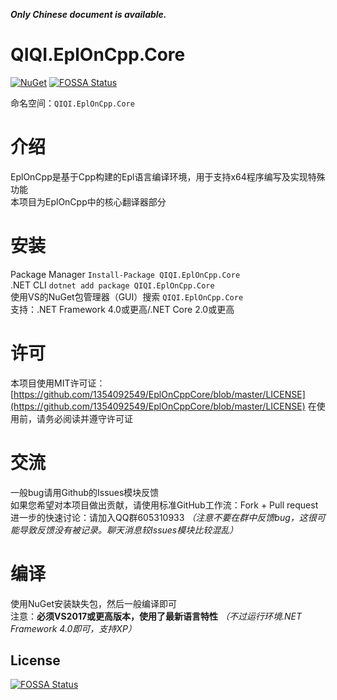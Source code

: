 ***Only Chinese document is available.***

# QIQI.EplOnCpp.Core
[![NuGet](https://img.shields.io/nuget/v/QIQI.EplOnCpp.Core.svg)](https://www.nuget.org/packages/QIQI.EplOnCpp.Core) [![FOSSA Status](https://app.fossa.io/api/projects/git%2Bgithub.com%2F1354092549%2FEplOnCppCore.svg?type=shield)](https://app.fossa.io/projects/git%2Bgithub.com%2F1354092549%2FEplOnCppCore?ref=badge_shield)
  
命名空间：`QIQI.EplOnCpp.Core`  

# 介绍
EplOnCpp是基于Cpp构建的Epl语言编译环境，用于支持x64程序编写及实现特殊功能  
本项目为EplOnCpp中的核心翻译器部分  

# 安装
Package Manager `Install-Package QIQI.EplOnCpp.Core`  
.NET CLI `dotnet add package QIQI.EplOnCpp.Core`  
使用VS的NuGet包管理器（GUI）搜索 `QIQI.EplOnCpp.Core`  
支持：.NET Framework 4.0或更高/.NET Core 2.0或更高

# 许可
本项目使用MIT许可证：[https://github.com/1354092549/EplOnCppCore/blob/master/LICENSE](https://github.com/1354092549/EplOnCppCore/blob/master/LICENSE)
在使用前，请务必阅读并遵守许可证

# 交流
一般bug请用Github的Issues模块反馈  
如果您希望对本项目做出贡献，请使用标准GitHub工作流：Fork + Pull request  
进一步的快速讨论：请加入QQ群605310933 *（注意不要在群中反馈bug，这很可能导致反馈没有被记录。聊天消息较Issues模块比较混乱）*  

# 编译
使用NuGet安装缺失包，然后一般编译即可  
注意：**必须VS2017或更高版本，使用了最新语言特性** *（不过运行环境.NET Framework 4.0即可，支持XP）*  


## License
[![FOSSA Status](https://app.fossa.io/api/projects/git%2Bgithub.com%2F1354092549%2FEplOnCppCore.svg?type=large)](https://app.fossa.io/projects/git%2Bgithub.com%2F1354092549%2FEplOnCppCore?ref=badge_large)